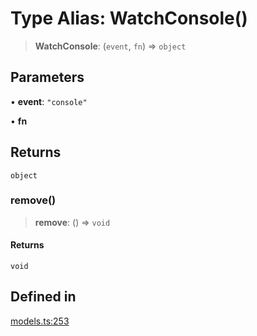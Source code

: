 # Type Alias: WatchConsole()

> **WatchConsole**: (`event`, `fn`) => `object`

## Parameters

• **event**: `"console"`

• **fn**

## Returns

`object`

### remove()

> **remove**: () => `void`

#### Returns

`void`

## Defined in

[models.ts:253](https://github.com/live-codes/livecodes/blob/870dbc3ade068368e560b53c5658cb1fbf40ada3/src/sdk/models.ts#L253)